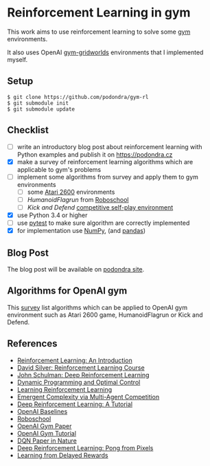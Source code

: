 # Reinforcement Learning in gym

This work aims to use reinforcement learning to solve some [gym] environments.

[gym]: https://github.com/openai/gym (gym GitHub repository)

It also uses OpenAI [gym-gridworlds] environments that I implemented myself.

[gym-gridworlds]: https://github.com/podondra/gym-gridworlds

## Setup

	$ git clone https://github.com/podondra/gym-rl
	$ git submodule init
	$ git submodule update

## Checklist

- [ ] write an introductory blog post about reinforcement learning
      with Python examples and publish it on https://podondra.cz
- [x] make a survey of reinforcement learning algorithms
      which are applicable to gym's problems
- [ ] implement some algorithms from survey and apply them to gym environments
    - [ ] some [Atari 2600][atari] environments
    - [ ] *HumanoidFlagrun* from [Roboschool]
    - [ ] *Kick and Defend* [competitive self-play environment][self-play]
- [x] use Python 3.4 or higher
- [ ] use [pytest] to make sure algorithm are correctly implemented
- [x] for implementation use [NumPy], (and [pandas])

[roboschool]: https://blog.openai.com/roboschool/ (Roboschool OpenAI Blog)
[self-play]: https://github.com/openai/multiagent-competition
             (Competitive Multi-Agent Environments)
[pytest]: https://docs.pytest.org/en/latest/ (pytest Documentation)
[numpy]: http://www.numpy.org/ (NumPy Documentation)
[pandas]: https://pandas.pydata.org/ (Python Data Analysis Library)
[atari]: https://en.wikipedia.org/wiki/Atari_2600 (Atari 2600 Wikipedia)

## Blog Post

The blog post will be available on [podondra site][site].

[site]: https://podondra.cz

## Algorithms for OpenAI gym

This [survey] list algorithms which can be applied to OpenAI gym environment
such as Atari 2600 game, HumanoidFlagrun or Kick and Defend.

[survey]: surveys/gym-algorithms-survey.md

## References

- [Reinforcement Learning: An Introduction](http://incompleteideas.net/book/the-book-2nd.html)
- [David Silver: Reinforcement Learning Course](http://www0.cs.ucl.ac.uk/staff/d.silver/web/Teaching.html)
- [John Schulman: Deep Reinforcement Learning](https://www.youtube.com/watch?v=aUrX-rP_ss4)
- [Dynamic Programming and Optimal Control](http://web.mit.edu/dimitrib/www/dpchapter.html)
- [Learning Reinforcement Learning](http://www.wildml.com/2016/10/learning-reinforcement-learning/)
- [Emergent Complexity via Multi-Agent Competition](https://arxiv.org/abs/1710.03748)
- [Deep Reinforcement Learning: A Tutorial](https://web.archive.org/web/20160830014637/https://gym.openai.com/docs/rl)
- [OpenAI Baselines](https://github.com/openai/baselines)
- [Roboschool](https://github.com/openai/roboschool)
- [OpenAI Gym Paper](https://arxiv.org/abs/1606.01540)
- [OpenAI Gym Tutorial](https://gym.openai.com/docs/)
- [DQN Paper in Nature](https://storage.googleapis.com/deepmind-media/dqn/DQNNaturePaper.pdf)
- [Deep Reinforcement Learning: Pong from Pixels](http://karpathy.github.io/2016/05/31/rl/)
- [Learning from Delayed Rewards](http://www.cs.rhul.ac.uk/~chrisw/thesis.html)
